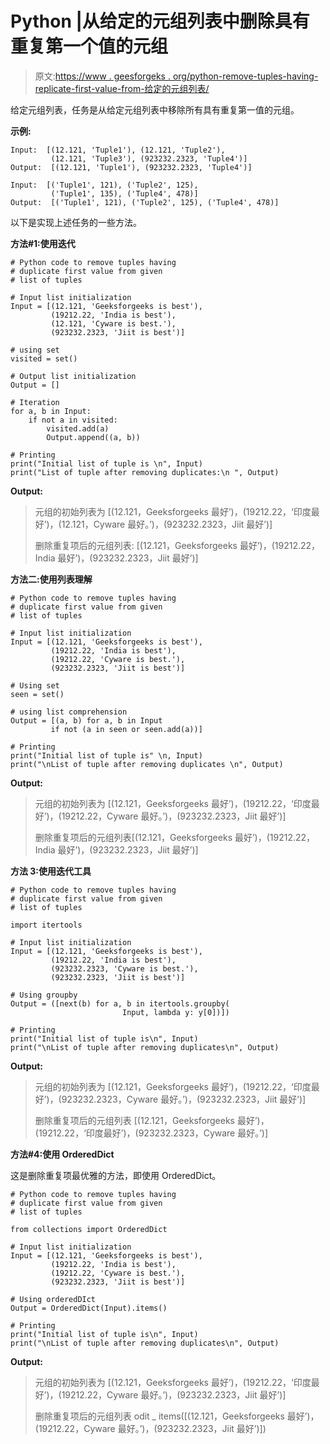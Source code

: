 # Python |从给定的元组列表中删除具有重复第一个值的元组

> 原文:[https://www . geesforgeks . org/python-remove-tuples-having-replicate-first-value-from-给定的元组列表/](https://www.geeksforgeeks.org/python-remove-tuples-having-duplicate-first-value-from-given-list-of-tuples/)

给定元组列表，任务是从给定元组列表中移除所有具有重复第一值的元组。

**示例:**

```
Input:  [(12.121, 'Tuple1'), (12.121, 'Tuple2'), 
         (12.121, 'Tuple3'), (923232.2323, 'Tuple4')]
Output:  [(12.121, 'Tuple1'), (923232.2323, 'Tuple4')]

Input:  [('Tuple1', 121), ('Tuple2', 125), 
         ('Tuple1', 135), ('Tuple4', 478)]
Output:  [('Tuple1', 121), ('Tuple2', 125), ('Tuple4', 478)]
```

以下是实现上述任务的一些方法。

**方法#1:使用迭代**

```
# Python code to remove tuples having 
# duplicate first value from given
# list of tuples

# Input list initialization
Input = [(12.121, 'Geeksforgeeks is best'), 
         (19212.22, 'India is best'), 
         (12.121, 'Cyware is best.'),
         (923232.2323, 'Jiit is best')]

# using set
visited = set()

# Output list initialization
Output = []

# Iteration
for a, b in Input:
    if not a in visited:
        visited.add(a)
        Output.append((a, b))

# Printing
print("Initial list of tuple is \n", Input)
print("List of tuple after removing duplicates:\n ", Output)
```

**Output:**

> 元组的初始列表为
> [(12.121，Geeksforgeeks 最好’)，(19212.22，‘印度最好’)，(12.121，Cyware 最好。’)，(923232.2323，Jiit 最好’)]
> 
> 删除重复项后的元组列表:
> [(12.121，Geeksforgeeks 最好’)，(19212.22，India 最好’)，(923232.2323，Jiit 最好’)]

**方法二:使用列表理解**

```
# Python code to remove tuples having 
# duplicate first value from given
# list of tuples

# Input list initialization
Input = [(12.121, 'Geeksforgeeks is best'), 
         (19212.22, 'India is best'), 
         (19212.22, 'Cyware is best.'), 
         (923232.2323, 'Jiit is best')]

# Using set
seen = set()

# using list comprehension
Output = [(a, b) for a, b in Input 
         if not (a in seen or seen.add(a))]

# Printing
print("Initial list of tuple is" \n, Input)
print("\nList of tuple after removing duplicates \n", Output)
```

**Output:**

> 元组的初始列表为
> [(12.121，Geeksforgeeks 最好’)，(19212.22，‘印度最好’)，(19212.22，Cyware 最好。’)，(923232.2323，Jiit 最好’)]
> 
> 删除重复项后的元组列表[(12.121，Geeksforgeeks 最好’)，(19212.22，India 最好’)，(923232.2323，Jiit 最好’)]

**方法 3:使用迭代工具**

```
# Python code to remove tuples having 
# duplicate first value from given
# list of tuples

import itertools

# Input list initialization
Input = [(12.121, 'Geeksforgeeks is best'), 
         (19212.22, 'India is best'), 
         (923232.2323, 'Cyware is best.'), 
         (923232.2323, 'Jiit is best')]

# Using groupby
Output = ([next(b) for a, b in itertools.groupby(
                         Input, lambda y: y[0])])

# Printing
print("Initial list of tuple is\n", Input)
print("\nList of tuple after removing duplicates\n", Output)
```

**Output:**

> 元组的初始列表为
> [(12.121，Geeksforgeeks 最好’)，(19212.22，‘印度最好’)，(923232.2323，Cyware 最好。’)，(923232.2323，Jiit 最好’)]
> 
> 删除重复项后的元组列表
> [(12.121，Geeksforgeeks 最好’)，(19212.22，‘印度最好’)，(923232.2323，Cyware 最好。’)]

**方法#4:使用 OrderedDict**

这是删除重复项最优雅的方法，即使用 OrderedDict。

```
# Python code to remove tuples having 
# duplicate first value from given
# list of tuples

from collections import OrderedDict

# Input list initialization
Input = [(12.121, 'Geeksforgeeks is best'), 
         (19212.22, 'India is best'), 
         (19212.22, 'Cyware is best.'), 
         (923232.2323, 'Jiit is best')]

# Using orderedDIct
Output = OrderedDict(Input).items()

# Printing
print("Initial list of tuple is\n", Input)
print("\nList of tuple after removing duplicates\n", Output)
```

**Output:**

> 元组的初始列表为
> [(12.121，Geeksforgeeks 最好’)，(19212.22，‘印度最好’)，(19212.22，Cyware 最好。’)，(923232.2323，Jiit 最好’)]
> 
> 删除重复项后的元组列表
> odit _ items([(12.121，Geeksforgeeks 最好’)，(19212.22，Cyware 最好。’)，(923232.2323，Jiit 最好’)])